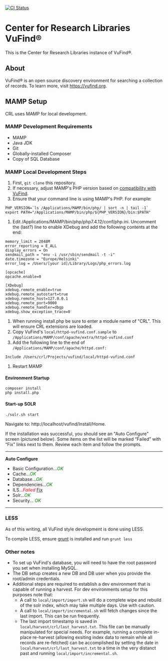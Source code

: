 [![CI Status](https://github.com/vufind-org/vufind/actions/workflows/ci.yaml/badge.svg?branch=dev)](https://github.com/vufind-org/vufind/actions/workflows/ci.yaml)
# Center for Research Libraries VuFind®

This is the Center for Research Libraries instance of VuFind®.


## About
VuFind® is an open source discovery environment for searching a collection of
records.  To learn more, visit https://vufind.org.

## MAMP Setup

CRL uses MAMP for local development.

### MAMP Development Requirements

* MAMP
* Java JDK
* Git
* Globally-installed Composer
* Copy of SQL Database

### MAMP Local Development Steps

1. First, `git clone` this repository.
1. If necessary, adjust MAMP's PHP version based on [compatibility with VuFind](https://vufind.org/wiki/installation:requirements).
1. Ensure that your command line is using MAMP's PHP. For example:
```
PHP_VERSION=`ls /Applications/MAMP/bin/php/ | sort -n | tail -1`
export PATH="/Applications/MAMP/bin/php/${PHP_VERSION}/bin:$PATH"
```
1. Edit /Applications/MAMP/bin/php/php7.4.12/conf/php.ini. Uncomment the (last?) line to enable XDebug and add the following contents at the end:
```
memory_limit = 2048M
error_reporting = E_ALL
display_errors = On
sendmail_path = "env -i /usr/sbin/sendmail -t -i"    
date.timezone = "Europe/Helsinki"
error_log = /Users/[your id]/Library/Logs/php_errors.log
```
```
[opcache]    
opcache.enable=0
```
```
[XDebug]
xdebug.remote_enable=true
xdebug.remote_autostart=true
xdebug.remote_host=127.0.0.1
xdebug.remote_port=9000
xdebug.remote_handler=dbgp
xdebug.show_exception_trace=0
```
1. When running install.php be sure to enter a module name of "CRL". This will ensure CRL extensions are loaded.
1. Copy VuFind's `local/httpd-vufind.conf.sample` to `/Applications/MAMP/conf/apache/extra/httpd-vufind.conf`
1. Add the following line to the end of `/Applications/MAMP/conf/apache/httpd.conf:`
```
Include /Users/crl/Projects/vufind/local/httpd-vufind.conf
```
1. Restart MAMP

#### Environment Startup

```
composer install
php install.php
```

#### Start-up SOLR

```
./solr.sh start
```

Navigate to: http://localhost/vufind/Install/Home.


If the installation was successful, you should see an "Auto Configure" screen (pictured below). Some items on the list will be marked “Failed” with “Fix” links next to them. Review each item and follow the prompts.

---

**Auto Configure**

* Basic Configuration...<span style="color:green">*OK*
* Cache...<span style="color:green">*OK*
* Database...<span style="color:green">*OK*
* Dependencies...<span style="color:green">*OK*
* ILS...<span style="color:red">*Failed* [Fix]()
* Solr...<span style="color:green">*OK*
* Security... <span style="color:green">*OK*

---

### LESS

As of this writing, all VuFind style development is done using LESS.

To compile LESS, ensure [grunt](https://gruntjs.com/installing-grunt) is installed and run `grunt less`

### Other notes

* To set up VuFind's database, you will need to have the root password you set when installing MySQL.
* The DB setup creates a new DB and DB user when you provide the root/admin credentials.
* Additional steps are required to establish a dev environment that is capable of running a harvest. For dev environments setup for this purposes note that:
  * A call to `local/import/import.sh` will do a complete wipe and rebuild of the solr index, which may take multiple days. Use with caution.
  * A call to `local/import/incremental.sh` will fetch changes since the last import. This can be run frequently.
  * The last import timestamp is saved in `local/harvest/crl/last_harvest.txt`. This file can be manually manipulated for special needs. For example, running a complete in-place re-harvest (allowing exsiting index data to remain while all records are re-fetched) can be accomplished by setting the date in `local/harvest/crl/last_harvest.txt` to a time in the very distanct past and running `local/import/incremental.sh`.
